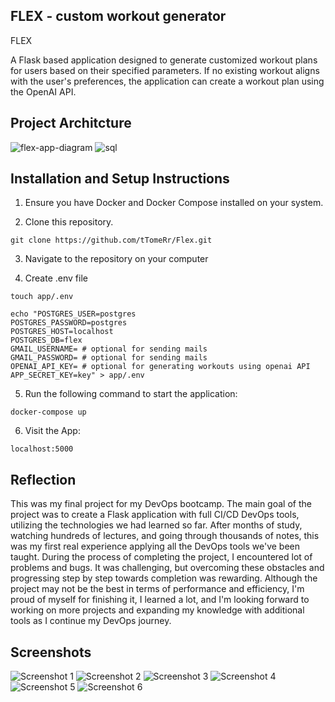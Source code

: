 ## FLEX - custom workout generator

FLEX

A Flask based application designed to generate customized workout plans for users based on their specified parameters.
If no existing workout aligns with the user's preferences, the application can create a workout plan using the OpenAI API.



## Project Architcture

![flex-app-diagram](https://github.com/tTomeRr/Flex/assets/129614080/2050ae86-a9f5-4230-9814-5533a2babee3)
![sql](https://github.com/tTomeRr/Flex/assets/129614080/2f0f7b01-69f1-4cc6-bdb9-0df4424966ce)


## Installation and Setup Instructions

1. Ensure you have Docker and Docker Compose installed on your system. 

2. Clone this repository.
   
  `git clone https://github.com/tTomeRr/Flex.git`

3. Navigate to the repository on your computer

4. Create .env file

  `touch app/.env`
  ```
  echo "POSTGRES_USER=postgres
  POSTGRES_PASSWORD=postgres
  POSTGRES_HOST=localhost
  POSTGRES_DB=flex
  GMAIL_USERNAME= # optional for sending mails
  GMAIL_PASSWORD= # optional for sending mails
  OPENAI_API_KEY= # optional for generating workouts using openai API
  APP_SECRET_KEY=key" > app/.env
```


5. Run the following command to start the application:

`docker-compose up`  

6. Visit the App:

`localhost:5000`

## Reflection

This was my final project for my DevOps bootcamp. The main goal of the project was to create a Flask application with full CI/CD DevOps tools, utilizing the technologies we had learned so far.
After months of study, watching hundreds of lectures, and going through thousands of notes, this was my first real experience applying all the DevOps tools we've been taught.
During the process of completing the project, I encountered lot of problems and bugs. It was challenging, but overcoming these obstacles and progressing step by step towards completion was rewarding.
Although the project may not be the best in terms of performance and efficiency, I'm proud of myself for finishing it, I learned a lot,
and I'm looking forward to working on more projects and expanding my knowledge with additional tools as I continue my DevOps journey.


## Screenshots
![Screenshot 1](https://github.com/tTomeRr/Flex/assets/129614080/ee9e5746-6ac4-4cad-9ea9-6ca602fd30f2)
![Screenshot 2](https://github.com/tTomeRr/Flex/assets/129614080/f591c817-3238-41f0-8728-65aa5b2ac304)
![Screenshot 3](https://github.com/tTomeRr/Flex/assets/129614080/9746f700-25a3-4308-8ee7-eccb3e7b90c1)
![Screenshot 4](https://github.com/tTomeRr/Flex/assets/129614080/8c066a39-a573-4ad8-b483-06fd37f76444)
![Screenshot 5](https://github.com/tTomeRr/Flex/assets/129614080/b53df931-bbd5-41ff-a08e-49c9253a9a0a)
![Screenshot 6](https://github.com/tTomeRr/Flex/assets/129614080/3965a814-62bb-45b8-977e-55d5423d211e)
